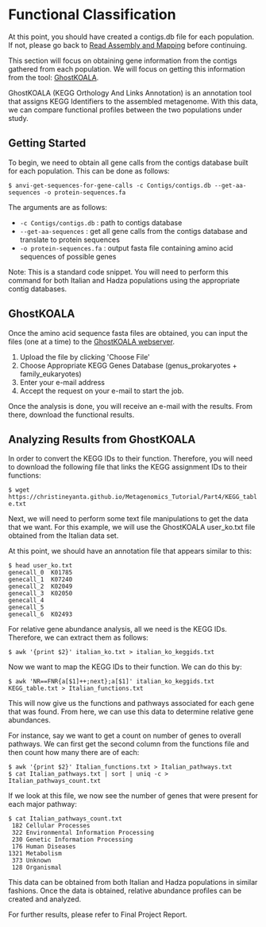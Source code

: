 # Functional Classification

At this point, you should have created a contigs.db file for each population.  If not, please go back to [Read Assembly and Mapping](https://christineyanta.github.io/Metagenomics_Tutorial/Part2) before continuing.

This section will focus on obtaining gene information from the contigs gathered from each population. We will focus on getting this information from the tool: [GhostKOALA](https://www.kegg.jp/ghostkoala/).

GhostKOALA (KEGG Orthology And Links Annotation) is an annotation tool that assigns KEGG Identifiers to the assembled metagenome. With this data, we can compare functional profiles between the two populations under study.

## Getting Started

To begin, we need to obtain all gene calls from the contigs database built for each population. This can be done as follows:

```$ anvi-get-sequences-for-gene-calls -c Contigs/contigs.db --get-aa-sequences -o protein-sequences.fa```

The arguments are as follows:
* `-c Contigs/contigs.db` : path to contigs database
* `--get-aa-sequences` : get all gene calls from the contigs database and translate to protein sequences
* `-o protein-sequences.fa` : output fasta file containing amino acid sequences of possible genes

Note: This is a standard code snippet. You will need to perform this command for both Italian and Hadza populations using the appropriate contig databases.

## GhostKOALA

Once the amino acid sequence fasta files are obtained, you can input the files (one at a time) to the [GhostKOALA webserver](https://www.kegg.jp/ghostkoala/).

1. Upload the file by clicking 'Choose File'
2. Choose Appropriate KEGG Genes Database (genus_prokaryotes + family_eukaryotes)
3. Enter your e-mail address
4. Accept the request on your e-mail to start the job.

Once the analysis is done, you will receive an e-mail with the results.  From there, download the functional results.

## Analyzing Results from GhostKOALA

In order to convert the KEGG IDs to their function.  Therefore, you will need to download the following file that links the KEGG assignment IDs to their functions:

```$ wget https://christineyanta.github.io/Metagenomics_Tutorial/Part4/KEGG_table.txt```

Next, we will need to perform some text file manipulations to get the data that we want. For this example, we will use the GhostKOALA user_ko.txt file obtained from the Italian data set.

At this point, we should have an annotation file that appears similar to this:

```(bash)
$ head user_ko.txt
genecall_0	K01785
genecall_1	K07240
genecall_2	K02049
genecall_3	K02050
genecall_4
genecall_5
genecall_6	K02493
```

For relative gene abundance analysis, all we need is the KEGG IDs.  Therefore, we can extract them as follows:

```$ awk '{print $2}' italian_ko.txt > italian_ko_keggids.txt```

Now we want to map the KEGG IDs to their function.  We can do this by:

```$ awk 'NR==FNR{a[$1]++;next};a[$1]' italian_ko_keggids.txt KEGG_table.txt > Italian_functions.txt```

This will now give us the functions and pathways associated for each gene that was found. From here, we can use this data to determine relative gene abundances.

For instance, say we want to get a count on number of genes to overall pathways. We can first get the second column from the functions file and then count how many there are of each:

```(bash)
$ awk '{print $2}' Italian_functions.txt > Italian_pathways.txt
$ cat Italian_pathways.txt | sort | uniq -c > Italian_pathways_count.txt
```

If we look at this file, we now see the number of genes that were present for each major pathway:

```(bash)
$ cat Italian_pathways_count.txt
 182 Cellular Processes
 322 Environmental Information Processing
 230 Genetic Information Processing
 176 Human Diseases
1321 Metabolism
 373 Unknown
 128 Organismal
```

This data can be obtained from both Italian and Hadza populations in similar fashions. Once the data is obtained, relative abundance profiles can be created and analyzed.

For further results, please refer to Final Project Report.

